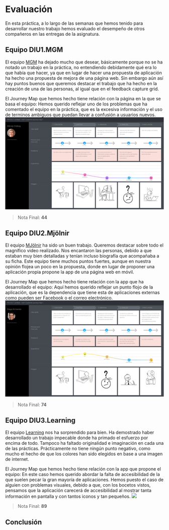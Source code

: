 # Evaluación
En esta práctica, a lo largo de las semanas que hemos tenido para desarrollar nuestro trabajo hemos evaluado el desempeño de otros compañeros en las entregas de la asignatura.

## Equipo DIU1.MGM
El equipo [MGM](https://github.com/ralesdi/DIU20/blob/master/P4/UXCaseStudy-review%20DIU1-MGM.xls) ha dejado mucho que desear, básicamente porque no se ha notado un trabajo en la práctica, no entendiendo debidamente qué era lo que había que hacer, ya que en lugar de hacer una propuesta de aplicación ha hecho una propuesta de mejora de una página web. Sin embargo aún así hay puntos buenos que queremos destacar el trabajo que ha hecho en la creación de una de las personas, al igual que en el feedback capture grid.

El Journey Map que hemos hecho tiene relación con la página en la que se basa el equipo:
Hemos querido reflejar uno de los problemas que ha comentado el equipo en la práctica, que es la excesiva información y el uso de terminos ambiguos que puedan llevar a confusión a usuarios nuevos.
![](JourneyMapMGM.png)

>Nota Final: **44**

## Equipo DIU2.Mjölnir
El equipo [MJölnir](https://github.com/ralesdi/DIU20/blob/master/P4/UXCaseStudy-review%20DIU2-Mjolnir.xls) ha sido un buen trabajo. Queremos destacar sobre todo el magnifico video realizado. Nos encantaron las personas, debido a que estaban muy bien detalladas y tenían incluso biografía que acompañaba a su ficha. Este equipo tiene muchos puntos fuertes, aunque en nuestra opinión flojea un poco en la propuesta, donde en lugar de proponer una aplicación propia propone la app de una página web en móvil.

El Journey Map que hemos hecho tiene relación con la app que ha desarrollado el equipo:
Aquí hemos querido reflejar un punto flojo de la aplicación, que es la dependencia que tiene esta de aplicaciones externas como pueden ser Facebook o el correo electrónico.
![](JourneyMapMjolnir.png)

>Nota Final: **74**

## Equipo DIU3.Learning
El equipo [Learning](https://github.com/ralesdi/DIU20/blob/master/P4/UXCaseStudy-review%20DIU3-Learning.xls) nos ha sorprendido para bien. Ha demostrado haber desarrollado un trabajo impecable donde ha primado el esfuerzo por encima de todo. Tampoco ha faltado originalidad e imaginación en cada una de las prácticas. Prácticamente no tiene ningún punto negativo, como mucho el hecho de que los colores han sido elegidos en base a una imagen de internet.

El Journey Map que hemos hecho tiene relación con la app que propone el equipo:
En este caso hemos querido abordar la falta de accesibilidad de la que suelen pecar la gran mayoría de aplicaciones. Hemos puesto el caso de alguien con problemas visuales, debido a que, con los bocetos vistos, pensamos que la aplicación carecerá de accesibilidad al mostrar tanta información en pantalla y con tantos iconos y tan pequeños.
![](https://github.com/ralesdi/DIU20/blob/master/P4/JourneyMapLearning.png)

>Nota Final: **89**

## Conclusión
